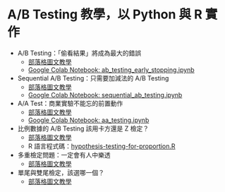 # A/B Testing 教學，以 Python 與 R 實作
* A/B Testing：「偷看結果」將成為最大的錯誤
  * [部落格圖文教學](https://haosquare.com/ab-testing-peeking/)
  * [Google Colab Notebook: ab_testing_early_stopping.ipynb](https://colab.research.google.com/github/KuanHaoHuang/learn-ab-testing/blob/master/ab_testing_early_stopping.ipynb)
* Sequential A/B Testing：只需要加減法的 A/B Testing
  * [部落格圖文教學](https://haosquare.com/sequential-ab-testing/)
  * [Google Colab Notebook: sequential_ab_testing.ipynb](https://colab.research.google.com/github/KuanHaoHuang/learn-ab-testing/blob/master/sequential_ab_testing.ipynb)
* A/A Test：商業實驗不能忘的前置動作
  * [部落格圖文教學](https://haosquare.com/aa-testing-before-ab-testing/)
  * [Google Colab Notebook: aa_testing.ipynb](https://colab.research.google.com/github/KuanHaoHuang/learn-ab-testing/blob/master/aa_testing.ipynb)
* 比例數據的 A/B Testing 該用卡方還是 Z 檢定？
  * [部落格圖文教學](https://haosquare.com/hypothesis-testing-for-proportion/)
  * R 語言程式碼：[hypothesis-testing-for-proportion.R](https://github.com/KuanHaoHuang/learn-ab-testing/blob/master/hypothesis-testing-for-proportion.R)
* 多重檢定問題：一定會有人中樂透
  * [部落格圖文教學](https://haosquare.com/multiple-testing-intro/)
* 單尾與雙尾檢定，該選哪一個？
  * [部落格圖文教學](https://haosquare.com/one-tailed-vs-two-tailed-test/)

